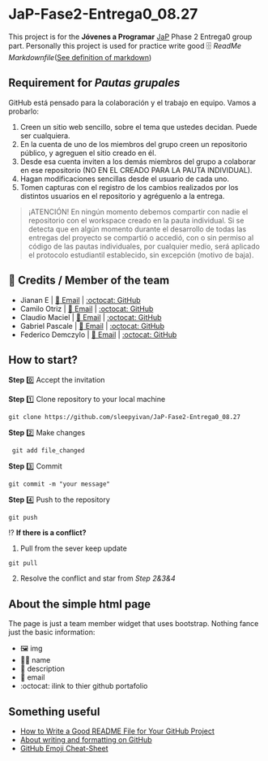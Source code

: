 # JaP-Fase2-Entrega0_08.27

This project is for the **Jóvenes a Programar** [JaP](https://jovenesaprogramar.edu.uy/) Phase 2 Entrega0 group part. Personally this project is used for practice write good :file_cabinet: _ReadMe Markdownfile_([See definition of markdown](https://www.markdownguide.org/))

## Requirement for _Pautas grupales_

GitHub está pensado para la colaboración y el trabajo en equipo. Vamos a probarlo:
1. Creen un sitio web sencillo, sobre el tema que ustedes decidan. Puede ser cualquiera.
2. En la cuenta de uno de los miembros del grupo creen un repositorio público, y agreguen el sitio creado en él.
3. Desde esa cuenta inviten a los demás miembros del grupo a colaborar en ese repositorio (NO EN EL CREADO PARA LA PAUTA INDIVIDUAL).
4. Hagan modificaciones sencillas desde el usuario de cada uno.
5. Tomen capturas con el registro de los cambios realizados por los distintos usuarios en el repositorio y agréguenlo a la entrega.

> ¡ATENCIÓN!
> En ningún momento debemos compartir con nadie el repositorio con el workspace creado en la pauta individual.
> Si se detecta que en algún momento durante el desarrollo de todas las entregas del proyecto se compartió o accedió, con o sin permiso al código de las pautas individuales, por cualquier medio, será aplicado el protocolo estudiantil establecido, sin excepción (motivo de baja).

## :wave: Credits / Member of the team
 * Jianan E | [:e-mail: Email](ejianan.jlu@gmail.com) | [:octocat: GitHub](https://github.com/sleepyivan/JaP-Fase2-Entrega0_08.27/) 
 * Camilo Otriz  | [:e-mail: Email](Onahuel2002@gmail.com) | [:octocat: GitHub]() 
 * Claudio Maciel | [:e-mail: Email](claumaciel96@gmail.com) | [:octocat: GitHub]() 
 * Gabriel Pascale | [:e-mail: Email](gabipascale8@gmail.com) | [:octocat: GitHub]() 
 * Federico Demczylo | [:e-mail: Email](fdemczylo@gmail.com) | [:octocat: GitHub]() 


## How to start?

**Step** :zero: Accept the invitation

**Step** :one: Clone repository to your local machine

``` git clone https://github.com/sleepyivan/JaP-Fase2-Entrega0_08.27 ```

**Step** :two: Make changes

``` git add file_changed```

**Step** :three: Commit

``` git commit -m "your message" ```

**Step** :four: Push to the repository

``` git push ```

:interrobang: **If there is a conflict?**

1. Pull from the sever keep update

``` git pull ```

2. Resolve the conflict and star from _Step 2&3&4_

## About the simple html page

The page is just a team member widget that uses bootstrap. Nothing fance just the basic information: 
    
* :framed_picture: img
* :student: name
* :card_index: description
* :email: email
* :octocat: ilink to thier github portafolio

## Something useful

* [How to Write a Good README File for Your GitHub Project](https://www.freecodecamp.org/news/how-to-write-a-good-readme-file/)
* [About writing and formatting on GitHub](https://docs.github.com/en/get-started/writing-on-github/getting-started-with-writing-and-formatting-on-github/about-writing-and-formatting-on-github)
* [GitHub Emoji Cheat-Sheet](https://github.com/ikatyang/emoji-cheat-sheet/blob/master/README.md#people--body)

